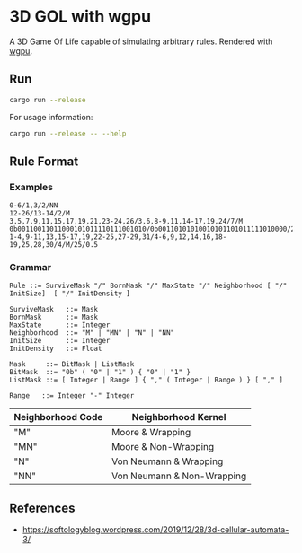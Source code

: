 # 3D GOL with wgpu

A 3D Game Of Life capable of simulating arbitrary rules. Rendered with [wgpu](https://wgpu.rs/).

## Run

```sh
cargo run --release
```

For usage information:

```sh
cargo run --release -- --help
```

## Rule Format

### Examples

```
0-6/1,3/2/NN
12-26/13-14/2/M
3,5,7,9,11,15,17,19,21,23-24,26/3,6,8-9,11,14-17,19,24/7/M
0b00110011011000101011110111001010/0b00110101010010101101011111010000/2/M
1-4,9-11,13,15-17,19,22-25,27-29,31/4-6,9,12,14,16,18-19,25,28,30/4/M/25/0.5
```

### Grammar

```ebnf
Rule ::= SurviveMask "/" BornMask "/" MaxState "/" Neighborhood [ "/" InitSize]  [ "/" InitDensity ]

SurviveMask   ::= Mask
BornMask      ::= Mask
MaxState      ::= Integer
Neighborhood  ::= "M" | "MN" | "N" | "NN"
InitSize      ::= Integer
InitDensity   ::= Float

Mask     ::= BitMask | ListMask
BitMask  ::= "0b" ( "0" | "1" ) { "0" | "1" }
ListMask ::= [ Integer | Range ] { "," ( Integer | Range ) } [ "," ]

Range   ::= Integer "-" Integer
```

| Neighborhood Code | Neighborhood Kernel        |
| ----------------- | -------------------------- |
| "M"               | Moore & Wrapping           |
| "MN"              | Moore & Non-Wrapping       |
| "N"               | Von Neumann & Wrapping     |
| "NN"              | Von Neumann & Non-Wrapping |

## References

- https://softologyblog.wordpress.com/2019/12/28/3d-cellular-automata-3/